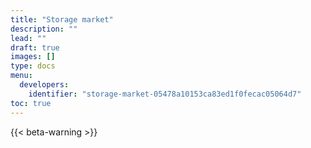 ```yaml
---
title: "Storage market"
description: ""
lead: ""
draft: true
images: []
type: docs
menu:
  developers:
    identifier: "storage-market-05478a10153ca83ed1f0fecac05064d7"
toc: true
---
```


{{< beta-warning >}}
